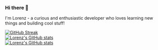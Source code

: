 ### Hi there 👋

I'm Lorenz - a curious and enthusiastic developer who loves learning new things and building cool stuff!

[![GitHub Streak](https://github-readme-streak-stats-production.vercel.app?user=LorenzG2006&theme=dark&hide_border=true&currStreakLabel=79ff97&fire=79ff97&ring=79ff97)](https://github.com/lorenzg2006)
<br/>
[![Lorenz's GitHub stats](https://github-readme-stats-production.vercel.app/api?username=lorenzg2006&theme=dark&hide_border=true&show_icons=true)](https://github.com/lorenzg2006)
<br/>
[![Lorenz's GitHub stats](https://github-readme-stats-production.vercel.app/api/top-langs/?username=lorenzg2006&theme=dark&hide_border=true&layout=compact&langs_count=10&exclude_repo=lorenzg2006.github.io)](https://github.com/lorenzg2006)


<!--[![ko-fi](https://ko-fi.com/img/githubbutton_sm.svg)](https://ko-fi.com/F2F217AUE4)-->

<!--
**LorenzG2006/LorenzG2006** is a ✨ _special_ ✨ repository because its `README.md` (this file) appears on your GitHub profile.
Here are some ideas to get you started:
- 🔭 I’m currently working on ...
- 🌱 I’m currently learning ...
- 👯 I’m looking to collaborate on ...
- 🤔 I’m looking for help with ...
- 💬 Ask me about ...
- 📫 How to reach me: ...
- 😄 Pronouns: ...
- ⚡ Fun fact: ...
-->
